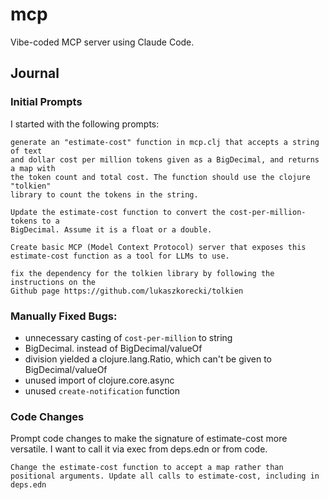 # mcp

Vibe-coded MCP server using Claude Code. 

## Journal

### Initial Prompts
I started with the following prompts:

```
generate an "estimate-cost" function in mcp.clj that accepts a string of text
and dollar cost per million tokens given as a BigDecimal, and returns a map with
the token count and total cost. The function should use the clojure "tolkien"
library to count the tokens in the string.
```


```
Update the estimate-cost function to convert the cost-per-million-tokens to a
BigDecimal. Assume it is a float or a double.
```

```
Create basic MCP (Model Context Protocol) server that exposes this
estimate-cost function as a tool for LLMs to use.
```


```
fix the dependency for the tolkien library by following the instructions on the
Github page https://github.com/lukaszkorecki/tolkien
```

### Manually Fixed Bugs:
- unnecessary casting of `cost-per-million` to string
- BigDecimal. instead of BigDecimal/valueOf 
- division yielded a clojure.lang.Ratio, which can't be given to BigDecimal/valueOf 
- unused import of clojure.core.async
- unused `create-notification` function

### Code Changes
Prompt code changes to make the signature of estimate-cost more versatile. 
I want to call it via exec from deps.edn or from code.

```
Change the estimate-cost function to accept a map rather than positional arguments. Update all calls to estimate-cost, including in deps.edn
```



